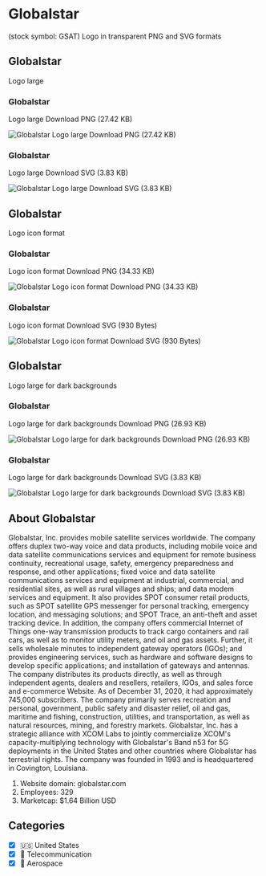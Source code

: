 # Globalstar
 (stock symbol: GSAT) Logo in transparent PNG and SVG formats

## Globalstar
 Logo large

### Globalstar
 Logo large Download PNG (27.42 KB)

![Globalstar
 Logo large Download PNG (27.42 KB)](/img/orig/GSAT_BIG-2663defc.png)

### Globalstar
 Logo large Download SVG (3.83 KB)

![Globalstar
 Logo large Download SVG (3.83 KB)](/img/orig/GSAT_BIG-97de6c4c.svg)

## Globalstar
 Logo icon format

### Globalstar
 Logo icon format Download PNG (34.33 KB)

![Globalstar
 Logo icon format Download PNG (34.33 KB)](/img/orig/GSAT-9a1aa4b2.png)

### Globalstar
 Logo icon format Download SVG (930 Bytes)

![Globalstar
 Logo icon format Download SVG (930 Bytes)](/img/orig/GSAT-50e2f66b.svg)

## Globalstar
 Logo large for dark backgrounds

### Globalstar
 Logo large for dark backgrounds Download PNG (26.93 KB)

![Globalstar
 Logo large for dark backgrounds Download PNG (26.93 KB)](/img/orig/GSAT_BIG.D-088ab21d.png)

### Globalstar
 Logo large for dark backgrounds Download SVG (3.83 KB)

![Globalstar
 Logo large for dark backgrounds Download SVG (3.83 KB)](/img/orig/GSAT_BIG.D-867db5cd.svg)

## About Globalstar


Globalstar, Inc. provides mobile satellite services worldwide. The company offers duplex two-way voice and data products, including mobile voice and data satellite communications services and equipment for remote business continuity, recreational usage, safety, emergency preparedness and response, and other applications; fixed voice and data satellite communications services and equipment at industrial, commercial, and residential sites, as well as rural villages and ships; and data modem services and equipment. It also provides SPOT consumer retail products, such as SPOT satellite GPS messenger for personal tracking, emergency location, and messaging solutions; and SPOT Trace, an anti-theft and asset tracking device. In addition, the company offers commercial Internet of Things one-way transmission products to track cargo containers and rail cars, as well as to monitor utility meters, and oil and gas assets. Further, it sells wholesale minutes to independent gateway operators (IGOs); and provides engineering services, such as hardware and software designs to develop specific applications; and installation of gateways and antennas. The company distributes its products directly, as well as through independent agents, dealers and resellers, retailers, IGOs, and sales force and e-commerce Website. As of December 31, 2020, it had approximately 745,000 subscribers. The company primarily serves recreation and personal, government, public safety and disaster relief, oil and gas, maritime and fishing, construction, utilities, and transportation, as well as natural resources, mining, and forestry markets. Globalstar, Inc. has a strategic alliance with XCOM Labs to jointly commercialize XCOM's capacity-multiplying technology with Globalstar's Band n53 for 5G deployments in the United States and other countries where Globalstar has terrestrial rights. The company was founded in 1993 and is headquartered in Covington, Louisiana.

1. Website domain: globalstar.com
2. Employees: 329
3. Marketcap: $1.64 Billion USD


## Categories
- [x] 🇺🇸 United States
- [x] 📡 Telecommunication
- [x] 🚀 Aerospace
